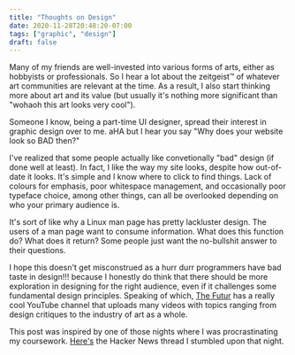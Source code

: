 ```yaml
---
title: "Thoughts on Design"
date: 2020-11-28T20:48:20-07:00
tags: ["graphic", "design"]
draft: false
---
```


Many of my friends are well-invested into various forms of arts, either as hobbyists or professionals. So I hear a lot about the zeitgeist™ of whatever art communities are relevant at the time. As a result, I also start thinking more about art and its value (but usually it's nothing more significant than "wohaoh this art looks very cool").

Someone I know, being a part-time UI designer, spread their interest in graphic design over to me. aHA but I hear you say "Why does your website look so BAD then?"

I've realized that some people actually like convetionally "bad" design (if done well at least). In fact, I like the way my site looks, despite how out-of-date it looks. It's simple and I know where to click to find things. Lack of colours for emphasis, poor whitespace management, and occasionally poor typeface choice, among other things, can all be overlooked depending on who your primary audience is.

It's sort of like why a Linux man page has pretty lackluster design. The users of a man page want to consume information. What does this function do? What does it return? Some people just want the no-bullshit answer to their questions.

I hope this doesn't get misconstrued as a hurr durr programmers have bad taste in design!!! because I honestly do think that there should be more exploration in designing for the right audience, even if it challenges some fundamental design principles. Speaking of which, [The Futur](https://www.youtube.com/user/TheSkoolRocks) has a really cool YouTube channel that uploads many videos with topics ranging from design critiques to the industry of art as a whole.

This post was inspired by one of those nights where I was procrastinating my coursework. [Here's](https://news.ycombinator.com/item?id=25148624) the Hacker News thread I stumbled upon that night.
